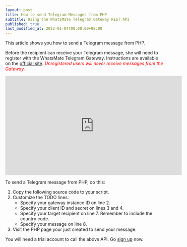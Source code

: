 ```yaml
---
layout: post
title: How to send Telegram Messages from PHP
subtitle: Using the WhatsMate Telegram Gateway REST API
published: true
last_modified_at: 2022-01-04T00:00:00+08:00
---
```


This article shows you how to send a Telegram message from PHP.

Before the recipient can receive your Telegram message, she will need to register with the WhatsMate Telegram Gateway. Instructions are available on the [official site](https://www.whatsmate.net/telegram-gateway-api.html). <span style="color:red">*Unregistered users will never receive messages from the Gateway.*</span>


<iframe width="560" height="315" src="https://www.youtube.com/embed/Mn80_FKLTJM?rel=0&cc_load_policy=1" frameborder="0" allowfullscreen></iframe>


To send a Telegram message from PHP, do this:

1. Copy the following source code to your script.  <script src="https://gist.github.com/whatsmate/6b8fa830ebd7002fff48e37742f9a73d.js"></script>
2. Customize the TODO lines:
   * Specify your gateway instance ID on line 2.
   * Specify your client ID and secret on lines 3 and 4.
   * Specify your target recipient on line 7. Remember to include the country code.
   * Specify your message on line 8.
3. Visit the PHP page your just created to send your message.


You will need a trial account to call the above API. Go [sign up](https://www.whatsmate.net/telegram-gateway-api.html) now.


<br>
<script async src="//pagead2.googlesyndication.com/pagead/js/adsbygoogle.js"></script>
<ins class="adsbygoogle"
     style="display:inline-block;width:728px;height:90px"
     data-ad-client="ca-pub-7383487179928477"
     data-ad-slot="6959057004"></ins>
<script>
(adsbygoogle = window.adsbygoogle || []).push({});
</script>
<br>


